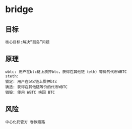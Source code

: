 # bridge

## 目标
```
核心目标:解决“孤岛”问题
```

## 原理
```
wbtc: 用户在btc链上质押btc，获得在其他链（eth）等价的代币WBTC
steth: 
锁定: 用户在btc链上质押btc
铸造: 获得在其他链等价的代币WBTC
销毁: 使用 WBTC 换回 BTC
```


## 风险
```
中心化托管方 卷款跑路
```